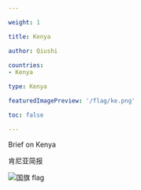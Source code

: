 ```yaml
---

weight: 1

title: Kenya

author: Qiushi 

countries: 
- Kenya

type: Kenya

featuredImagePreview: '/flag/ke.png'

toc: false 

---
```


Brief on Kenya

肯尼亚简报 

<!--more-->

![国旗 flag](/flag/ke.png)